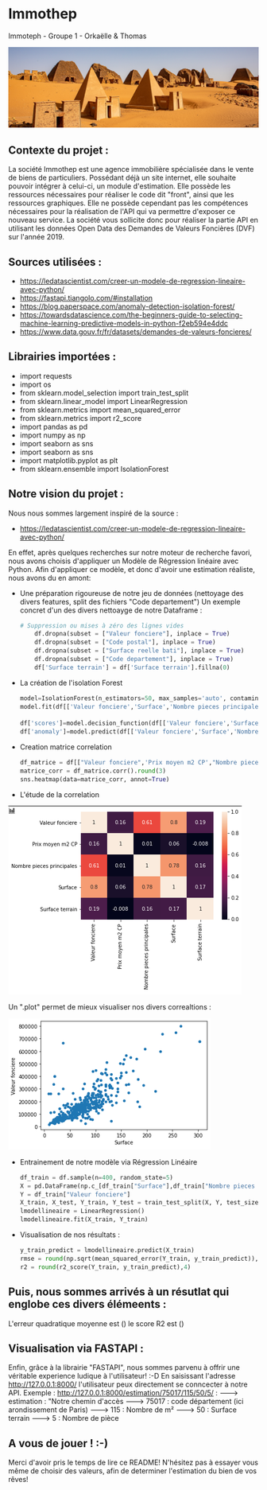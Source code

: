 # Immothep
Immoteph - Groupe 1 - Orkaëlle & Thomas

![Screenshot](0eface24-8936-437e-89df-1eacf1e8fdbe.png)

## Contexte du projet : 

La société Immothep est une agence immobilière spécialisée dans le vente de biens de particuliers.
Possédant déjà un site internet, elle souhaite pouvoir intégrer à celui-ci, un module d'estimation. Elle possède les ressources nécessaires pour réaliser le code dit "front", ainsi que les ressources graphiques.
Elle ne possède cependant pas les compétences nécessaires pour la réalisation de l'API qui va permettre d'exposer ce nouveau service.
La société vous sollicite donc pour réaliser la partie API en utilisant les données Open Data des Demandes de Valeurs Foncières (DVF) sur l'année 2019.

## Sources utilisées : 

* https://ledatascientist.com/creer-un-modele-de-regression-lineaire-avec-python/
* https://fastapi.tiangolo.com/#installation
* https://blog.paperspace.com/anomaly-detection-isolation-forest/
* https://towardsdatascience.com/the-beginners-guide-to-selecting-machine-learning-predictive-models-in-python-f2eb594e4ddc
* https://www.data.gouv.fr/fr/datasets/demandes-de-valeurs-foncieres/

## Librairies importées : 

* import requests
* import os
* from sklearn.model_selection import train_test_split
* from sklearn.linear_model import LinearRegression
* from sklearn.metrics import mean_squared_error
* from sklearn.metrics import r2_score
* import pandas as pd
* import numpy as np
* import seaborn as sns
* import seaborn as sns
* import matplotlib.pyplot as plt
* from sklearn.ensemble import IsolationForest

## Notre vision du projet : 

Nous nous sommes largement inspiré de la source : 
* https://ledatascientist.com/creer-un-modele-de-regression-lineaire-avec-python/

En effet, après quelques recherches sur notre moteur de recherche favori, nous avons choisis d'appliquer un Modèle de Régression linéaire avec Python.
Afin d'appliquer ce modèle, et donc d'avoir une estimation réaliste, nous avons du en amont:

* Une préparation rigoureuse de notre jeu de données (nettoyage des divers features, split des fichiers "Code departement")
Un exemple concret d'un des divers nettoayge de notre Dataframe : 

    ```PYTHON
    # Suppression ou mises à zéro des lignes vides
        df.dropna(subset = ["Valeur fonciere"], inplace = True)
        df.dropna(subset = ["Code postal"], inplace = True)
        df.dropna(subset = ["Surface reelle bati"], inplace = True)
        df.dropna(subset = ["Code departement"], inplace = True)
        df['Surface terrain'] = df['Surface terrain'].fillna(0)
    ```

* La création de l'isolation Forest

    ```PYTHON
    model=IsolationForest(n_estimators=50, max_samples='auto', contamination=float(0.1),max_features=1.0)
    model.fit(df[['Valeur fonciere','Surface','Nombre pieces principales']])
    
    df['scores']=model.decision_function(df[['Valeur fonciere','Surface','Nombre pieces principales']])
    df['anomaly']=model.predict(df[['Valeur fonciere','Surface','Nombre pieces principales']])
    ```

* Creation matrice correlation
    
    ```PYTHON
    df_matrice = df[["Valeur fonciere",'Prix moyen m2 CP',"Nombre pieces principales","Surface","Surface terrain"]]
    matrice_corr = df_matrice.corr().round(3)
    sns.heatmap(data=matrice_corr, annot=True)
    ```
    
* L'étude de la correlation

![Screenshot](Capture.PNG)

Un ".plot" permet de mieux visualiser nos divers correaltions :

![Screenshot](Capture2.PNG)


* Entrainement de notre modèle via Régression Linéaire

    ```PYTHON
    df_train = df.sample(n=400, random_state=5)
    X = pd.DataFrame(np.c_[df_train["Surface"],df_train["Nombre pieces principales"]], columns= ["Surface","Nombre pieces principales"])
    Y = df_train["Valeur fonciere"]
    X_train, X_test, Y_train, Y_test = train_test_split(X, Y, test_size = 0.2, random_state=5)
    lmodellineaire = LinearRegression()
    lmodellineaire.fit(X_train, Y_train)
    ```
    
* Visualisation de nos résultats : 
    
    ```PYTHON
    y_train_predict = lmodellineaire.predict(X_train)
    rmse = round(np.sqrt(mean_squared_error(Y_train, y_train_predict)),2)
    r2 = round(r2_score(Y_train, y_train_predict),4)
    ```

Puis, nous sommes arrivés à un résutlat qui englobe ces divers élémeents : 
--------------------------------------
L'erreur quadratique moyenne est ()
le score R2 est ()

## Visualisation via FASTAPI :

Enfin, grâce à la librairie "FASTAPI", nous sommes parvenu à offrir une véritable experience ludique à l'utilisateur! :-D
En saisissant l'adresse http://127.0.0.1:8000/ l'utilisateur peux directement se conncecter à notre API.
Exemple : 
http://127.0.0.1:8000/estimation/75017/115/50/5/ :
                                                    ---> estimation : "Notre chemin d'accès
                                                    ---> 75017 : code département (ici arondissement de Paris)
                                                    ---> 115 : Nombre de m²
                                                    ---> 50 : Surface terrain
                                                    ---> 5 : Nombre de pièce

## A vous de jouer ! :-)

Merci d'avoir pris le temps de lire ce README! 
N'hésitez pas à essayer vous même de choisir des valeurs, afin de determiner l'estimation du bien de vos rêves! 


